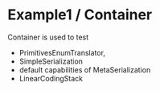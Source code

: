 #  Example1 / Container

Container is used to test 
 * PrimitivesEnumTranslator, 
 * SimpleSerialization 
 * default capabilities of MetaSerialization
 * LinearCodingStack
